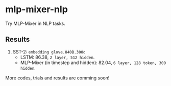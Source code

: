 # mlp-mixer-nlp
Try MLP-Mixer in NLP tasks.

## Results
1. SST-2: `embedding glove.840B.300d`
    - LSTM: 86.38, `2 layer, 512 hidden`.
    - MLP-Mixer (in timestep and hidden): 82.04, `6 layer, 128 token, 300 hidden`.

More codes, trials and results are comming soon!
